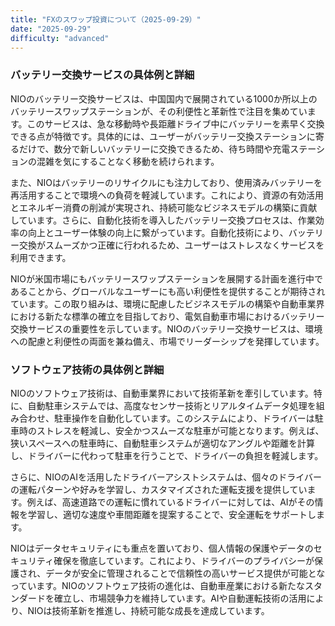 ```yaml
---
title: "FXのスワップ投資について（2025-09-29）"
date: "2025-09-29"
difficulty: "advanced"
---
```


### バッテリー交換サービスの具体例と詳細

NIOのバッテリー交換サービスは、中国国内で展開されている1000か所以上のバッテリースワップステーションが、その利便性と革新性で注目を集めています。このサービスは、急な移動時や長距離ドライブ中にバッテリーを素早く交換できる点が特徴です。具体的には、ユーザーがバッテリー交換ステーションに寄るだけで、数分で新しいバッテリーに交換できるため、待ち時間や充電ステーションの混雑を気にすることなく移動を続けられます。

また、NIOはバッテリーのリサイクルにも注力しており、使用済みバッテリーを再活用することで環境への負荷を軽減しています。これにより、資源の有効活用とエネルギー消費の削減が実現され、持続可能なビジネスモデルの構築に貢献しています。さらに、自動化技術を導入したバッテリー交換プロセスは、作業効率の向上とユーザー体験の向上に繋がっています。自動化技術により、バッテリー交換がスムーズかつ正確に行われるため、ユーザーはストレスなくサービスを利用できます。

NIOが米国市場にもバッテリースワップステーションを展開する計画を進行中であることから、グローバルなユーザーにも高い利便性を提供することが期待されています。この取り組みは、環境に配慮したビジネスモデルの構築や自動車業界における新たな標準の確立を目指しており、電気自動車市場におけるバッテリー交換サービスの重要性を示しています。NIOのバッテリー交換サービスは、環境への配慮と利便性の両面を兼ね備え、市場でリーダーシップを発揮しています。

### ソフトウェア技術の具体例と詳細

NIOのソフトウェア技術は、自動車業界において技術革新を牽引しています。特に、自動駐車システムでは、高度なセンサー技術とリアルタイムデータ処理を組み合わせ、駐車操作を自動化しています。このシステムにより、ドライバーは駐車時のストレスを軽減し、安全かつスムーズな駐車が可能となります。例えば、狭いスペースへの駐車時に、自動駐車システムが適切なアングルや距離を計算し、ドライバーに代わって駐車を行うことで、ドライバーの負担を軽減します。

さらに、NIOのAIを活用したドライバーアシストシステムは、個々のドライバーの運転パターンや好みを学習し、カスタマイズされた運転支援を提供しています。例えば、高速道路での運転に慣れているドライバーに対しては、AIがその情報を学習し、適切な速度や車間距離を提案することで、安全運転をサポートします。

NIOはデータセキュリティにも重点を置いており、個人情報の保護やデータのセキュリティ確保を徹底しています。これにより、ドライバーのプライバシーが保護され、データが安全に管理されることで信頼性の高いサービス提供が可能となっています。NIOのソフトウェア技術の進化は、自動車産業における新たなスタンダードを確立し、市場競争力を維持しています。AIや自動運転技術の活用により、NIOは技術革新を推進し、持続可能な成長を達成しています。
